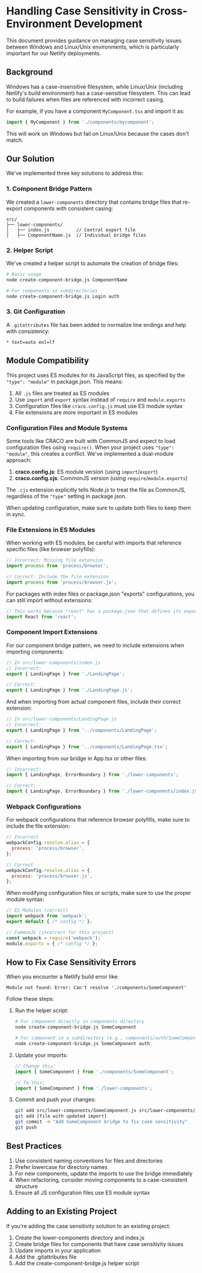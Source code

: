 # Handling Case Sensitivity in Cross-Environment Development

This document provides guidance on managing case sensitivity issues between Windows and Linux/Unix environments, which is particularly important for our Netlify deployments.

## Background

Windows has a case-insensitive filesystem, while Linux/Unix (including Netlify's build environment) has a case-sensitive filesystem. This can lead to build failures when files are referenced with incorrect casing.

For example, if you have a component `MyComponent.tsx` and import it as:

```javascript
import { MyComponent } from './components/mycomponent';
```

This will work on Windows but fail on Linux/Unix because the cases don't match.

## Our Solution

We've implemented three key solutions to address this:

### 1. Component Bridge Pattern

We created a `lower-components` directory that contains bridge files that re-export components with consistent casing:

```
src/
├── lower-components/
│   ├── index.js          // Central export file
│   ├── ComponentName.js  // Individual bridge files
```

### 2. Helper Script

We've created a helper script to automate the creation of bridge files:

```bash
# Basic usage
node create-component-bridge.js ComponentName

# For components in subdirectories
node create-component-bridge.js Login auth
```

### 3. Git Configuration

A `.gitattributes` file has been added to normalize line endings and help with consistency:

```
* text=auto eol=lf
```

## Module Compatibility

This project uses ES modules for its JavaScript files, as specified by the `"type": "module"` in package.json. This means:

1. All `.js` files are treated as ES modules
2. Use `import` and `export` syntax instead of `require` and `module.exports`
3. Configuration files like `craco.config.js` must use ES module syntax
4. File extensions are more important in ES modules

### Configuration Files and Module Systems

Some tools like CRACO are built with CommonJS and expect to load configuration files using `require()`. When your project uses `"type": "module"`, this creates a conflict. We've implemented a dual-module approach:

1. **craco.config.js**: ES module version (using `import`/`export`)
2. **craco.config.cjs**: CommonJS version (using `require`/`module.exports`)

The `.cjs` extension explicitly tells Node.js to treat the file as CommonJS, regardless of the `"type"` setting in package.json.

When updating configuration, make sure to update both files to keep them in sync.

### File Extensions in ES Modules

When working with ES modules, be careful with imports that reference specific files (like browser polyfills):

```javascript
// Incorrect: Missing file extension
import process from 'process/browser';

// Correct: Include the file extension
import process from 'process/browser.js';
```

For packages with index files or package.json "exports" configurations, you can still import without extensions:

```javascript
// This works because "react" has a package.json that defines its exports
import React from 'react';
```

### Component Import Extensions

For our component bridge pattern, we need to include extensions when importing components:

```javascript
// In src/lower-components/index.js
// Incorrect:
export { LandingPage } from './LandingPage';

// Correct:
export { LandingPage } from './LandingPage.js';
```

And when importing from actual component files, include their correct extension:

```javascript
// In src/lower-components/LandingPage.js
// Incorrect:
export { LandingPage } from '../components/LandingPage';

// Correct:
export { LandingPage } from '../components/LandingPage.tsx';
```

When importing from our bridge in App.tsx or other files:

```typescript
// Incorrect:
import { LandingPage, ErrorBoundary } from './lower-components';

// Correct:
import { LandingPage, ErrorBoundary } from './lower-components/index.js';
```

### Webpack Configurations

For webpack configurations that reference browser polyfills, make sure to include the file extension:

```javascript
// Incorrect
webpackConfig.resolve.alias = {
  process: 'process/browser',
};

// Correct
webpackConfig.resolve.alias = {
  process: 'process/browser.js',
};
```

When modifying configuration files or scripts, make sure to use the proper module syntax:

```javascript
// ES Modules (correct)
import webpack from 'webpack';
export default { /* config */ };

// CommonJS (incorrect for this project)
const webpack = require('webpack');
module.exports = { /* config */ };
```

## How to Fix Case Sensitivity Errors

When you encounter a Netlify build error like:

```
Module not found: Error: Can't resolve './components/SomeComponent'
```

Follow these steps:

1. Run the helper script:
   ```bash
   # For component directly in components directory
   node create-component-bridge.js SomeComponent
   
   # For component in a subdirectory (e.g., components/auth/SomeComponent)
   node create-component-bridge.js SomeComponent auth
   ```

2. Update your imports:
   ```javascript
   // Change this:
   import { SomeComponent } from './components/SomeComponent';
   
   // To this:
   import { SomeComponent } from './lower-components';
   ```

3. Commit and push your changes:
   ```bash
   git add src/lower-components/SomeComponent.js src/lower-components/index.js
   git add [file with updated import]
   git commit -m "Add SomeComponent bridge to fix case sensitivity"
   git push
   ```

## Best Practices

1. Use consistent naming conventions for files and directories
2. Prefer lowercase for directory names
3. For new components, update the imports to use the bridge immediately
4. When refactoring, consider moving components to a case-consistent structure
5. Ensure all JS configuration files use ES module syntax

## Adding to an Existing Project

If you're adding the case sensitivity solution to an existing project:

1. Create the lower-components directory and index.js
2. Create bridge files for components that have case sensitivity issues
3. Update imports in your application
4. Add the .gitattributes file
5. Add the create-component-bridge.js helper script 